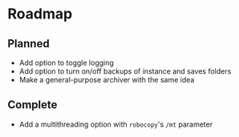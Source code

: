 # Roadmap
## Planned
- Add option to toggle logging
- Add option to turn on/off backups of instance and saves folders
- Make a general-purpose archiver with the same idea
## Complete
- Add a multithreading option with `robocopy`'s `/mt` parameter
